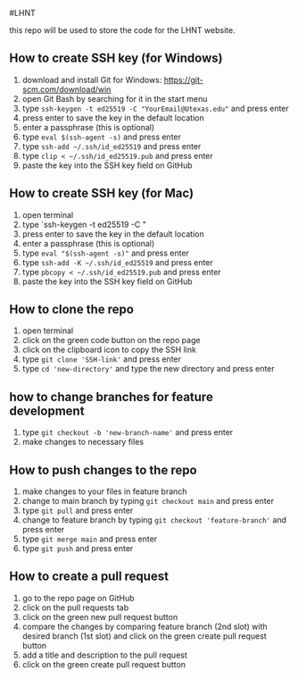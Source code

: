 #LHNT

this repo will be used to store the code for the LHNT website.

## How to create SSH key (for Windows)

1. download and install Git for Windows: https://git-scm.com/download/win
2. open Git Bash by searching for it in the start menu
3. type `ssh-keygen -t ed25519 -C "YourEmail@Utexas.edu"` and press enter
4. press enter to save the key in the default location 
5. enter a passphrase (this is optional)
6. type `eval $(ssh-agent -s)` and press enter
7. type `ssh-add ~/.ssh/id_ed25519` and press enter
8. type `clip < ~/.ssh/id_ed25519.pub` and press enter
9. paste the key into the SSH key field on GitHub

## How to create SSH key (for Mac)

1. open terminal
2. type `ssh-keygen -t ed25519 -C "
3. press enter to save the key in the default location
4. enter a passphrase (this is optional)
5. type `eval "$(ssh-agent -s)"` and press enter
6. type `ssh-add -K ~/.ssh/id_ed25519` and press enter
7. type `pbcopy < ~/.ssh/id_ed25519.pub` and press enter
8. paste the key into the SSH key field on GitHub

## How to clone the repo

1. open terminal
2. click on the green code button on the repo page
3. click on the clipboard icon to copy the SSH link
4. type `git clone 'SSH-link'` and press enter
5. type `cd 'new-directory'` and type the new directory and press enter

## how to change branches for feature development

1. type `git checkout -b 'new-branch-name'` and press enter
2. make changes to necessary files

## How to push changes to the repo

1. make changes to your files in feature branch
2. change to main branch by typing `git checkout main` and press enter
3. type `git pull` and press enter
4. change to feature branch by typing `git checkout 'feature-branch'` and press enter
5. type `git merge main` and press enter
6. type `git push` and press enter

## How to create a pull request

1. go to the repo page on GitHub
2. click on the pull requests tab
3. click on the green new pull request button
4. compare the changes by comparing feature branch (2nd slot) with desired branch (1st slot) and click on the green create pull request button
5. add a title and description to the pull request
6. click on the green create pull request button






